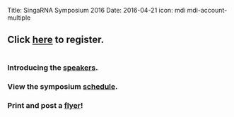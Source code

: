 Title: SingaRNA Symposium 2016
Date: 2016-04-21
icon: mdi mdi-account-multiple

## Click [**here**](http://goo.gl/forms/0awa0rCjGbMxPWBI3) to register.


<div class="row">
  <div class="6u">

<section>
<a href="SG-RNA_flyerv3.pdf" class="image feature"><img src="SG-RNA_flyerv3.png" alt="" /></a>
</section>

  </div>


### Introducing the [**speakers**](Speaker_profilesv4.pdf).

### View the symposium [**schedule**](schedulev4.pdf).

### Print and post a [**flyer**](SG-RNA_flyerv3.pdf)!
